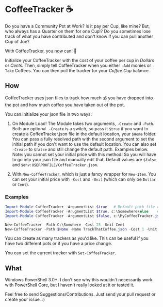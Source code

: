 # CoffeeTracker ☕️

Do you have a Community Pot at Work? Is it pay per Cup, like mine? But, who always has a Quarter on them for one Cup!? Do you sometimes lose track of what you have contributed and don't know if you can pull another Cup of Joe? 

With CoffeeTracker, you now can! 🕺

Initialize your CoffeeTracker with the cost of your coffee per cup in _Dollars_ or _Cents_. Then, simply tell CoffeeTracker when you either `-Add` monies or `-Take` Coffees. You can then poll the tracker for your _Coffee Cup_ balance.

## How

CoffeeTracker uses json files to track how much 💰 you have dropped into the pot and how much coffee you have taken out of the pot.

You can initialize your json file in two ways:

1. On Module Load! The Module takes two arguments, `-Create` and `-Path`. Both are optional. `-Create` is a switch, so pass it `$true` if you want to create a CoffeeTracker.json file in the default location, your `$Home` folder. You can pass a fully resolved path with the second argument to set the initial path if you don't want to use the default location. You can also set `-Create` to `$false` and still change the default path. Examples below. Note: you cannot set your initial price with this method! So you will have to go into your json file and manually edit that. Default values are `$false` and `$env:USERPROFILE/CoffeeTracker.json`.

2. With `New-CoffeeTracker`, which is just a fancy wrapper for `New-Item`. You can set your initial price with `-Cost` and `-Unit` (which can only be `Dollar` or `Cent`).

### Examples

```powershell
Import-Module CoffeeTracker -ArgumentList $true   # Default path file creation
Import-Module CoffeeTracker -ArugmentList $true, c:\Somewhere\else    # Make the file somewhere else
Import-Module CoffeeTracker -ArgumentList $false, c:\MyCoffeeTracker.json   # I already have a file here

New-CoffeeTracker -Path C:\Somwhere -Cost 25 -Unit Cent
New-CoffeeTracker -Path $Home -Name TrackThatCoffee.json -Cost 1 -Unit Dollar    # Do you work at Starbuckss!? 🤷‍♂
```

You can create as many trackers as you'd like. This can be useful if you have two different pots or if you have a price change.

You can set the current tracker with `Set-CoffeeTracker`.

## What

Windows PowerShell 3.0+. I don't see why this wouldn't necessarily work with PowerShell Core, but I haven't really looked at it or tested it.

Feel free to send Suggestions/Contributions. Just send your pull request or create your issue. :)